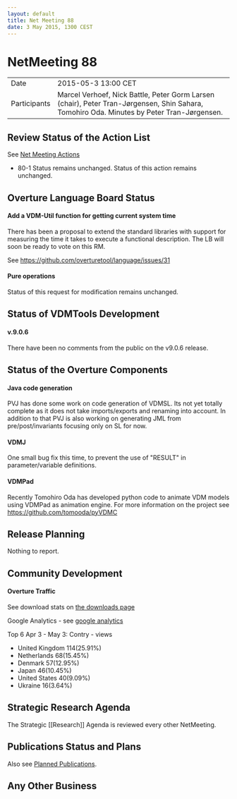 ```yaml
---
layout: default
title: Net Meeting 88
date: 3 May 2015, 1300 CEST
---
```


<script src="http://code.jquery.com/jquery-1.11.1.min.js">
</script>
<script src="/javascripts/edit.js"></script>
<script>setEditButonNm();</script>

# NetMeeting 88

|||
|---|---|
| Date | 2015-05-3 13:00 CET |
| Participants | Marcel Verhoef, Nick Battle, Peter Gorm Larsen (chair), Peter Tran-Jørgensen, Shin Sahara, Tomohiro Oda. Minutes by Peter Tran-Jørgensen. |


## Review Status of the Action List

See [Net Meeting Actions](https://github.com/overturetool/overturetool.github.io/issues?q=is%3Aopen+is%3Aissue+label%3A%22action+net-meeting%22)


* 80-1 Status remains unchanged. Status of this action remains unchanged.


## Overture Language Board Status

#### Add a VDM-Util function for getting current system time

There has been a proposal to extend the standard libraries with support for measuring the time it takes to execute a functional description. The LB will soon be ready to vote on this RM.

See https://github.com/overturetool/language/issues/31

#### Pure operations

Status of this request for modification remains unchanged.


## Status of VDMTools Development

#### v.9.0.6

There have been no comments from the public on the v9.0.6 release.

##  Status of the Overture Components

#### Java code generation

PVJ has done some work on code generation of VDMSL. Its not yet totally complete as it does not take imports/exports and renaming into account. In addition to that PVJ is also working on generating JML from pre/post/invariants focusing only on SL for now.

#### VDMJ

One small bug fix this time, to prevent the use of "RESULT" in parameter/variable definitions.

#### VDMPad

Recently Tomohiro Oda has developed python code to animate VDM models using VDMPad as animation engine. For more information on the project see https://github.com/tomooda/pyVDMC 

##  Release Planning

Nothing to report.


##  Community Development

#### Overture Traffic

See download stats on [the downloads page](http://overturetool.org/download/)

Google Analytics - see [google analytics](https://www.google.com/analytics/web/?hl=en#report/content-pages/a52650880w85189256p88323676/)

Top 6 Apr 3 - May 3: Contry - views

- United Kingdom 114(25.91%)
- Netherlands 68(15.45%)
- Denmark 57(12.95%)
- Japan 46(10.45%)
- United States 40(9.09%)
- Ukraine 16(3.64%)



##  Strategic Research Agenda

The Strategic [[Research]] Agenda is reviewed every other NetMeeting.


##  Publications Status and Plans

Also see [Planned Publications](http://overturetool.org/publications/PlannedPublications.html).


##  Any Other Business

<div id="edit_page_div"></div>

